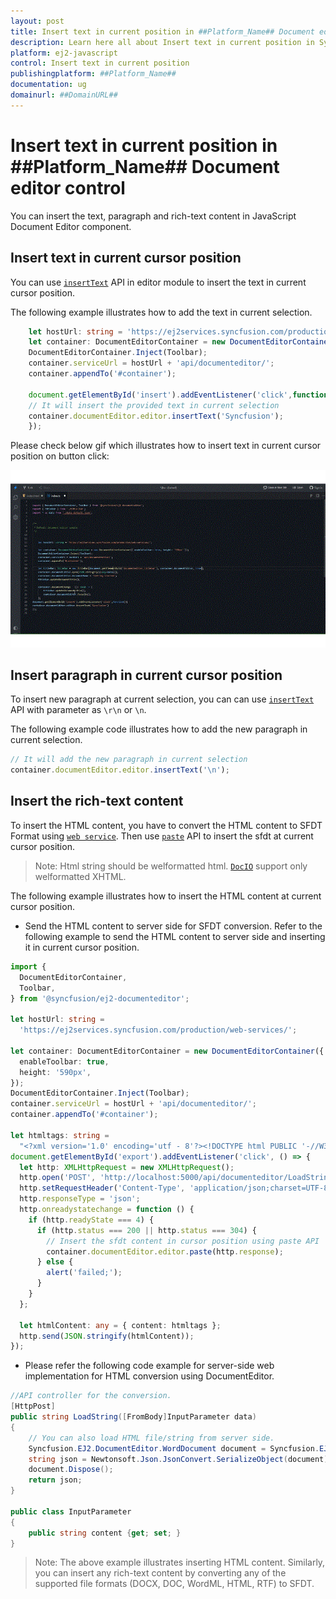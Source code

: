 ```yaml
---
layout: post
title: Insert text in current position in ##Platform_Name## Document editor control | Syncfusion
description: Learn here all about Insert text in current position in Syncfusion ##Platform_Name## Document editor control of Syncfusion Essential JS 2 and more.
platform: ej2-javascript
control: Insert text in current position 
publishingplatform: ##Platform_Name##
documentation: ug
domainurl: ##DomainURL##
---
```


# Insert text in current position in ##Platform_Name## Document editor control

You can insert the text, paragraph and rich-text content in JavaScript Document Editor component.

## Insert text in current cursor position

You can use [`insertText`](../../api/document-editor/editor/#inserttext) API in editor module to insert the text in current cursor position.

The following example illustrates how to add the text in current selection.

```ts
    let hostUrl: string = 'https://ej2services.syncfusion.com/production/web-services/';
    let container: DocumentEditorContainer = new DocumentEditorContainer({ enableToolbar: true, height: '590px' });
    DocumentEditorContainer.Inject(Toolbar);
    container.serviceUrl = hostUrl + 'api/documenteditor/';
    container.appendTo('#container');

    document.getElementById('insert').addEventListener('click',function(){
    // It will insert the provided text in current selection
    container.documentEditor.editor.insertText('Syncfusion');
    });
```

Please check below gif which illustrates how to insert text in current cursor position on button click:

![Insert text in current cursor position in Javascript document editor](../images/insert_text.gif)

## Insert paragraph in current cursor position

To insert new paragraph at current selection, you can can use [`insertText`](../../api/document-editor/editor/#inserttext) API with parameter as `\r\n` or `\n`.

The following example code illustrates how to add the new paragraph in current selection.

```ts
// It will add the new paragraph in current selection
container.documentEditor.editor.insertText('\n');
```

## Insert the rich-text content

To insert the HTML content, you have to convert the HTML content to SFDT Format using [`web service`](../../document-editor/web-services-overview). Then use [`paste`](../../api/document-editor/editor/#paste) API to insert the sfdt at current cursor position.

>Note: Html string should be welformatted html. [`DocIO`](https://help.syncfusion.com/file-formats/docio/html) support only welformatted XHTML.  

The following example illustrates how to insert the HTML content at current cursor position.

* Send the HTML content to server side for SFDT conversion. Refer to the following example to send the HTML content to server side and inserting it in current cursor position.

```ts
import {
  DocumentEditorContainer,
  Toolbar,
} from '@syncfusion/ej2-documenteditor';

let hostUrl: string =
  'https://ej2services.syncfusion.com/production/web-services/';

let container: DocumentEditorContainer = new DocumentEditorContainer({
  enableToolbar: true,
  height: '590px',
});
DocumentEditorContainer.Inject(Toolbar);
container.serviceUrl = hostUrl + 'api/documenteditor/';
container.appendTo('#container');

let htmltags: string =
  "<?xml version='1.0' encoding='utf - 8'?><!DOCTYPE html PUBLIC '-//W3C//DTD XHTML 1.0 Strict//EN''http://www.w3.org/TR/xhtml1/DTD/xhtml1-strict.dtd'><html xmlns ='http://www.w3.org/1999/xhtml' xml:lang='en' lang ='en'><body><h1>The img element</h1><img src='https://www.w3schools.com/images/lamp.jpg' alt ='Lamp Image' width='500' height='600'/></body></html>";
document.getElementById('export').addEventListener('click', () => {
  let http: XMLHttpRequest = new XMLHttpRequest();
  http.open('POST', 'http://localhost:5000/api/documenteditor/LoadString');
  http.setRequestHeader('Content-Type', 'application/json;charset=UTF-8');
  http.responseType = 'json';
  http.onreadystatechange = function () {
    if (http.readyState === 4) {
      if (http.status === 200 || http.status === 304) {
        // Insert the sfdt content in cursor position using paste API
        container.documentEditor.editor.paste(http.response);
      } else {
        alert('failed;');
      }
    }
  };

  let htmlContent: any = { content: htmltags };
  http.send(JSON.stringify(htmlContent));
});
```

* Please refer the following code example for server-side web implementation for HTML conversion using DocumentEditor.

```c#
//API controller for the conversion.
[HttpPost]
public string LoadString([FromBody]InputParameter data)
{
    // You can also load HTML file/string from server side.
    Syncfusion.EJ2.DocumentEditor.WordDocument document = Syncfusion.EJ2.DocumentEditor.WordDocument.LoadString(data.content, FormatType.Html); // Convert the HTML to SFDT format.
    string json = Newtonsoft.Json.JsonConvert.SerializeObject(document);
    document.Dispose();
    return json;
}

public class InputParameter
{
    public string content {get; set; }
}
```

>Note: The above example illustrates inserting HTML content. Similarly, you can insert any rich-text content by converting any of the supported file formats (DOCX, DOC, WordML, HTML, RTF) to SFDT.